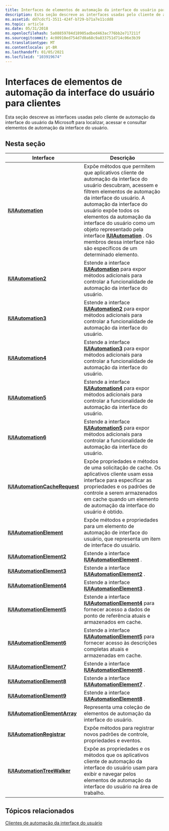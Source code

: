 ```yaml
---
title: Interfaces de elementos de automação da interface do usuário para clientes
description: Esta seção descreve as interfaces usadas pelo cliente de automação da interface do usuário da Microsoft para localizar, acessar e consultar elementos de automação da interface do usuário.
ms.assetid: dd7cdcf1-3511-424f-b729-b71a7e11cdd8
ms.topic: article
ms.date: 05/31/2018
ms.openlocfilehash: 5a08859784d18905adbed463ac776bb2e717211f
ms.sourcegitcommit: 4c00910ed754d7d0a68c9a833751d714c06e3b39
ms.translationtype: MT
ms.contentlocale: pt-BR
ms.lasthandoff: 01/05/2021
ms.locfileid: "103919674"
---
```

# <a name="ui-automation-element-interfaces-for-clients"></a>Interfaces de elementos de automação da interface do usuário para clientes

Esta seção descreve as interfaces usadas pelo cliente de automação da interface do usuário da Microsoft para localizar, acessar e consultar elementos de automação da interface do usuário.

## <a name="in-this-section"></a>Nesta seção



| Interface                                                                        | Descrição                                                                                                                                                                                                                                                                                                                                                |
|----------------------------------------------------------------------------------|------------------------------------------------------------------------------------------------------------------------------------------------------------------------------------------------------------------------------------------------------------------------------------------------------------------------------------------------------------|
| [**IUIAutomation**](/windows/desktop/api/UIAutomationClient/nn-uiautomationclient-iuiautomation)<br/>                         | Expõe métodos que permitem que aplicativos cliente de automação da interface do usuário descubram, acessem e filtrem elementos de automação da interface do usuário. A automação da interface do usuário expõe todos os elementos da automação da interface do usuário como um objeto representado pela interface [**IUIAutomation**](/windows/desktop/api/UIAutomationClient/nn-uiautomationclient-iuiautomation) . Os membros dessa interface não são específicos de um determinado elemento.<br/> |
| [**IUIAutomation2**](/windows/desktop/api/UIAutomationClient/nn-uiautomationclient-iuiautomation2)<br/>                       | Estende a interface [**IUIAutomation**](/windows/desktop/api/UIAutomationClient/nn-uiautomationclient-iuiautomation) para expor métodos adicionais para controlar a funcionalidade de automação da interface do usuário.<br/>                                                                                                                                                                                                   |
| [**IUIAutomation3**](/windows/desktop/api/UIAutomationClient/nn-uiautomationclient-iuiautomation3)<br/>                       | Estende a interface [**IUIAutomation2**](/windows/desktop/api/UIAutomationClient/nn-uiautomationclient-iuiautomation2) para expor métodos adicionais para controlar a funcionalidade de automação da interface do usuário.<br/>                                                                                                                                                                                                 |
| [**IUIAutomation4**](/windows/desktop/api/UIAutomationClient/nn-uiautomationclient-iuiautomation4)<br/>                       | Estende a interface [**IUIAutomation3**](/windows/desktop/api/UIAutomationClient/nn-uiautomationclient-iuiautomation3) para expor métodos adicionais para controlar a funcionalidade de automação da interface do usuário.<br/>                                                                                                                                                                                                 |
| [**IUIAutomation5**](/windows/desktop/api/UIAutomationClient/nn-uiautomationclient-iuiautomation5)<br/>                       | Estende a interface [**IUIAutomation4**](/windows/desktop/api/UIAutomationClient/nn-uiautomationclient-iuiautomation4) para expor métodos adicionais para controlar a funcionalidade de automação da interface do usuário.<br/>                                                                                                                                                                                                 |
| [**IUIAutomation6**](/windows/desktop/api/UIAutomationClient/nn-uiautomationclient-iuiautomation6)<br/>                       | Estende a interface [**IUIAutomation5**](/windows/desktop/api/UIAutomationClient/nn-uiautomationclient-iuiautomation5) para expor métodos adicionais para controlar a funcionalidade de automação da interface do usuário.<br/>                                                                                                                                                                                                 |
| [**IUIAutomationCacheRequest**](/windows/desktop/api/UIAutomationClient/nn-uiautomationclient-iuiautomationcacherequest)<br/> | Expõe propriedades e métodos de uma solicitação de cache. Os aplicativos cliente usam essa interface para especificar as propriedades e os padrões de controle a serem armazenados em cache quando um elemento de automação da interface do usuário é obtido.<br/>                                                                                                                                                 |
| [**IUIAutomationElement**](/windows/desktop/api/UIAutomationClient/nn-uiautomationclient-iuiautomationelement)<br/>           | Expõe métodos e propriedades para um elemento de automação de interface do usuário, que representa um item de interface do usuário. <br/>                                                                                                                                                                                                                                                        |
| [**IUIAutomationElement2**](/windows/desktop/api/UIAutomationClient/nn-uiautomationclient-iuiautomationelement2)<br/>         | Estende a interface [**IUIAutomationElement**](/windows/desktop/api/UIAutomationClient/nn-uiautomationclient-iuiautomationelement) . <br/>                                                                                                                                                                                                                                                             |
| [**IUIAutomationElement3**](/windows/desktop/api/UIAutomationClient/nn-uiautomationclient-iuiautomationelement3)<br/>         | Estende a interface [**IUIAutomationElement2**](/windows/desktop/api/UIAutomationClient/nn-uiautomationclient-iuiautomationelement2) . <br/>                                                                                                                                                                                                                                                           |
| [**IUIAutomationElement4**](/windows/desktop/api/UIAutomationClient/nn-uiautomationclient-iuiautomationelement4)<br/>         | Estende a interface [**IUIAutomationElement3**](/windows/desktop/api/UIAutomationClient/nn-uiautomationclient-iuiautomationelement3) . <br/>                                                                                                                                                                                                                                                           |
| [**IUIAutomationElement5**](/windows/desktop/api/UIAutomationClient/nn-uiautomationclient-iuiautomationelement5)<br/>         | Estende a interface [**IUIAutomationElement4**](/windows/desktop/api/UIAutomationClient/nn-uiautomationclient-iuiautomationelement4) para fornecer acesso a dados de ponto de referência atuais e armazenados em cache.<br/>                                                                                                                                                                                                      |
| [**IUIAutomationElement6**](/windows/desktop/api/UIAutomationClient/nn-uiautomationclient-iuiautomationelement6)<br/>         | Estende a interface [**IUIAutomationElement5**](/windows/desktop/api/UIAutomationClient/nn-uiautomationclient-iuiautomationelement5) para fornecer acesso às descrições completas atuais e armazenadas em cache.<br/>                                                                                                                                                                                                  |
| [**IUIAutomationElement7**](/windows/desktop/api/UIAutomationClient/nn-uiautomationclient-iuiautomationelement7)<br/>         | Estende a interface [**IUIAutomationElement6**](/windows/desktop/api/UIAutomationClient/nn-uiautomationclient-iuiautomationelement6) .<br/>                                                                                                                                                                                                                                                            |
| [**IUIAutomationElement8**](/windows/desktop/api/UIAutomationClient/nn-uiautomationclient-iuiautomationelement8)<br/>         | Estende a interface [**IUIAutomationElement7**](/windows/desktop/api/UIAutomationClient/nn-uiautomationclient-iuiautomationelement7) .<br/>                                                                                                                                                                                                                                                            |
| [**IUIAutomationElement9**](/windows/desktop/api/UIAutomationClient/nn-uiautomationclient-iuiautomationelement9)<br/>         | Estende a interface [**IUIAutomationElement8**](/windows/desktop/api/UIAutomationClient/nn-uiautomationclient-iuiautomationelement8) .<br/>                                                                                                                                                                                                                                                            |
| [**IUIAutomationElementArray**](/windows/desktop/api/UIAutomationClient/nn-uiautomationclient-iuiautomationelementarray)<br/> | Representa uma coleção de elementos de automação da interface do usuário.<br/>                                                                                                                                                                                                                                                                                              |
| [**IUIAutomationRegistrar**](/windows/desktop/api/UIAutomationCore/nn-uiautomationcore-iuiautomationregistrar)<br/>       | Expõe métodos para registrar novos padrões de controle, propriedades e eventos.<br/>                                                                                                                                                                                                                                                                   |
| [**IUIAutomationTreeWalker**](/windows/desktop/api/UIAutomationClient/nn-uiautomationclient-iuiautomationtreewalker)<br/>     | Expõe as propriedades e os métodos que os aplicativos cliente de automação da interface do usuário usam para exibir e navegar pelos elementos de automação da interface do usuário na área de trabalho. <br/>                                                                                                                                                                                                      |



 

## <a name="related-topics"></a>Tópicos relacionados

<dl> <dt>

[Clientes de automação da interface do usuário](uiauto-entry-uiautoclientsforwin32apps.md)
</dt> </dl>

 

 





